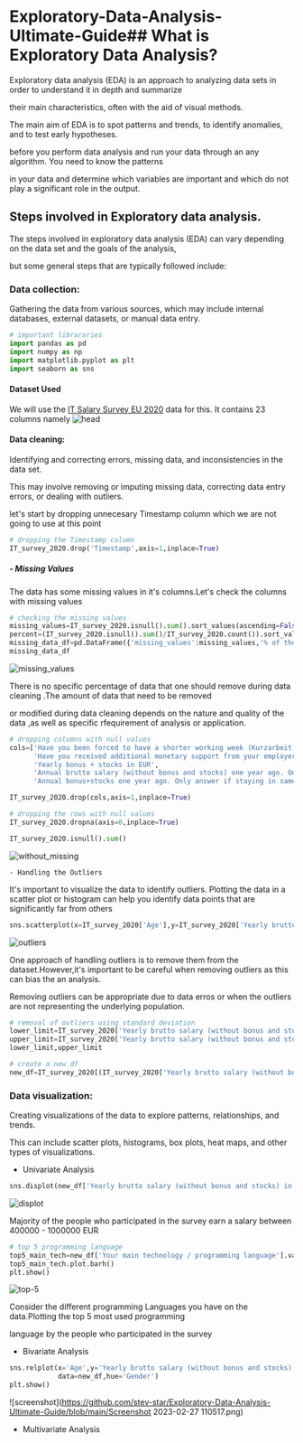 
# Exploratory-Data-Analysis-Ultimate-Guide## What is Exploratory Data Analysis?


Exploratory data analysis (EDA) is an approach to analyzing data sets in order to understand it in depth and summarize 

their main characteristics, often with the aid of visual methods.

The main aim of EDA is to spot patterns and trends, to identify anomalies, and to test early hypotheses.

before you perform data analysis and run your data through an any algorithm. You need to know the patterns 

in your data and determine which variables are important and which do not play a significant role in the output. 


## Steps involved in Exploratory data analysis.

The steps involved in exploratory data analysis (EDA) can vary depending on the data set and the goals of the analysis,

but some general steps that are typically followed include:


### Data collection: 

Gathering the data from various sources, which may include internal databases, external datasets, or manual data entry.

```python
# important librararies
import pandas as pd
import numpy as np
import matplotlib.pyplot as plt
import seaborn as sns
```

#### Dataset Used

We will use the [IT Salary Survey EU  2020](https://www.kaggle.com/datasets/parulpandey/2020-it-salary-survey-for-eu-region) data for this. It contains 23 columns namely
![head](https://github.com/stev-star/Exploratory-Data-Analysis-Ultimate-Guide/blob/main/head.png)


#### Data cleaning: 

Identifying and correcting errors, missing data, and inconsistencies in the data set. 

This may involve removing or imputing missing data, correcting data entry errors, or dealing with outliers.

let's start by dropping unnecesary Timestamp column which we are not going to use at this point
```python
# dropping the Timestamp column
IT_survey_2020.drop('Timestamp',axis=1,inplace=True)
```
##### - Missing Values

The data has some missing values in it's columns.Let's check the columns with missing values

```python
# checking the missing values
missing_values=IT_survey_2020.isnull().sum().sort_values(ascending=False)
percent=(IT_survey_2020.isnull().sum()/IT_survey_2020.count()).sort_values(ascending=False)
missing_data_df=pd.DataFrame({'missing_values':missing_values,'% of the Total':percent})
missing_data_df
```
![missing_values](https://github.com/stev-star/Exploratory-Data-Analysis-Ultimate-Guide/blob/main/missing_values.png)

There is no specific percentage of data that one should remove during data cleaning .The amount of data that need to be removed 

or modified during data cleaning depends on the nature and quality of the data ,as well as specific rfequirement of analysis or application.

```python
# dropping columns with null values
cols=['Have you been forced to have a shorter working week (Kurzarbeit)? If yes, how many hours per week',
      'Have you received additional monetary support from your employer due to Work From Home? If yes, how much in 2020 in EUR',
      'Yearly bonus + stocks in EUR',                                                                                             
      'Annual brutto salary (without bonus and stocks) one year ago. Only answer if staying in the same country',           
      'Annual bonus+stocks one year ago. Only answer if staying in same country' ]

IT_survey_2020.drop(cols,axis=1,inplace=True)

# dropping the rows with null values
IT_survey_2020.dropna(axis=0,inplace=True)

IT_survey_2020.isnull().sum()
```
![without_missing](https://github.com/stev-star/Exploratory-Data-Analysis-Ultimate-Guide/blob/main/without_missing_values.png)

`- Handling the Outliers`

It's important to visualize the data to identify outliers. Plotting the data in a scatter plot or histogram can help you identify data points that are significantly far from others

```python
sns.scatterplot(x=IT_survey_2020['Age'],y=IT_survey_2020['Yearly brutto salary (without bonus and stocks) in EUR'])
```
![outliers](https://github.com/stev-star/Exploratory-Data-Analysis-Ultimate-Guide/blob/main/outliers.png)


One approach of handling outliers is to remove them from the dataset.However,it's important to be careful when removing outliers as this can bias the an analysis.

Removing outliers can be appropriate due to data erros or when the outliers are not representing the underlying population.

```python
# removal of outliers using standard deviation
lower_limit=IT_survey_2020['Yearly brutto salary (without bonus and stocks) in EUR'].mean()-3*IT_survey_2020['Yearly brutto salary (without bonus and stocks) in EUR'].std()
upper_limit=IT_survey_2020['Yearly brutto salary (without bonus and stocks) in EUR'].mean()+3*IT_survey_2020['Yearly brutto salary (without bonus and stocks) in EUR'].std()
lower_limit,upper_limit

# create a new df 
new_df=IT_survey_2020[(IT_survey_2020['Yearly brutto salary (without bonus and stocks) in EUR']>lower_limit) & (IT_survey_2020['Yearly brutto salary (without bonus and stocks) in EUR']<upper_limit)]
```

### Data visualization:

Creating visualizations of the data to explore patterns, relationships, and trends. 

This can include scatter plots, histograms, box plots, heat maps, and other types of visualizations.

- Univariate Analysis
```python
sns.displot(new_df['Yearly brutto salary (without bonus and stocks) in EUR'],kde=True,bins=20)
```
![displot](https://github.com/stev-star/Exploratory-Data-Analysis-Ultimate-Guide/blob/main/displot.png)

Majority of the people who participated in the survey earn a salary between 400000 - 1000000 EUR

```python
# top 5 programming language
top5_main_tech=new_df['Your main technology / programming language'].value_counts(normalize=True).head()
top5_main_tech.plot.barh()
plt.show()
```
![top-5](https://github.com/stev-star/Exploratory-Data-Analysis-Ultimate-Guide/blob/main/top_5_programming.png)

Consider the different programming Languages you have on the data.Plotting the top 5 most used programming 

language by the people who participated in the survey 

- Bivariate Analysis

```python
sns.relplot(x='Age',y='Yearly brutto salary (without bonus and stocks) in EUR',
            data=new_df,hue='Gender')
plt.show()
```
![screenshot](https://github.com/stev-star/Exploratory-Data-Analysis-Ultimate-Guide/blob/main/Screenshot 2023-02-27 110517.png)

- Multivariate Analysis


